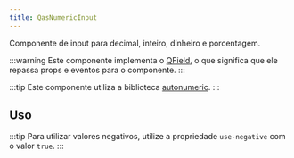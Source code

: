 ```yaml
---
title: QasNumericInput
---
```


Componente de input para decimal, inteiro, dinheiro e porcentagem.

<doc-api file="numeric-input/QasNumericInput" name="QasNumericInput" />


:::warning
Este componente implementa o [QField](https://quasar.dev/vue-components/field#introduction), o que significa que ele repassa props e eventos para o componente.
:::

:::tip
Este componente utiliza a biblioteca [autonumeric](http://autonumeric.org/).
:::

## Uso

<doc-example file="QasNumericInput/Basic" title="Básico" />

:::tip
Para utilizar valores negativos, utilize a propriedade `use-negative` com o valor `true`.
:::

<doc-example file="QasNumericInput/Negative" title="Valores negativos" />
